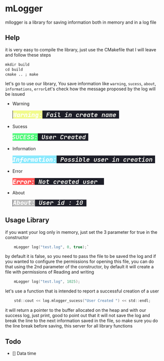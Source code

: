 # mLogger

mllogger is a library for saving information both in memory and in a log file

## Help


it is very easy to compile the library, just use the CMakefile that I will 
leave and follow these steps

```
mkdir build
cd build
cmake .. ; make
```

let's go to use our library, You save information like `warning`, `sucess`, `about`, `informations`, `error`Let's check how the message proposed by the log will be issued

* Warning

    ![Warning](assets/warning.png)

* Sucess 

    ![Sucess](assets/sucess.png)

* Information

    ![Information](assets/information.png)

* Error

    ![Information](assets/error.png)

* About

    ![About](assets/about.png)


## Usage Library 

if you want your log only in memory, just set the 3 parameter for true in the constructor

```C
    mLogger log("test.log", 0, true);`
```

by default it is false, so you need to pass the file to be saved the log and if you wanted to configure the permissions for opening this file, you can do that using the 2nd parameter of the constructor, by default it will create a file with permissions of Reading and writing

```C 
    mLogger log("test.log", 1025);
```

let's use a function that is intended to report a successful creation of a user

```C 
    std::cout << log.mlogger_sucess("User Created ") << std::endl;
```

it will return a pointer to the buffer allocated on the heap and with our success log, just print, good to point out that it will not save the log and break the line to the next information saved in the file, so make sure you do the line break before saving, this server for all library functions


## Todo
- []  Data time 